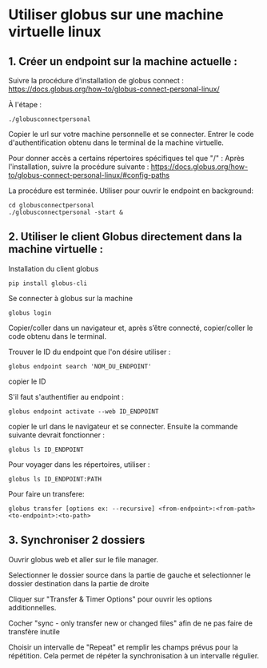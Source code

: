 # Utiliser globus sur une machine virtuelle linux

## 1. Créer un endpoint sur la machine actuelle :

Suivre la procédure d’installation de globus connect :
https://docs.globus.org/how-to/globus-connect-personal-linux/

À l'étape :
```
./globusconnectpersonal
```
Copier le url sur votre machine personnelle et se connecter.
Entrer le code d'authentification obtenu dans le terminal de la machine virtuelle.

Pour donner accès a certains répertoires spécifiques tel que "/" :
Après l'installation, suivre la procédure suivante :
https://docs.globus.org/how-to/globus-connect-personal-linux/#config-paths

La procédure est terminée. Utiliser pour ouvrir le endpoint en background:
```
cd globusconnectpersonal
./globusconnectpersonal -start &
```

## 2. Utiliser le client Globus directement dans la machine virtuelle :

Installation du client globus
```
pip install globus-cli
```

Se connecter à globus sur la machine
```
globus login
```

Copier/coller dans un navigateur et, après s’être connecté,
copier/coller le code obtenu dans le terminal.

Trouver le ID du endpoint que l'on désire utiliser :
```
globus endpoint search 'NOM_DU_ENDPOINT' 
```
copier le ID

S'il faut s'authentifier au endpoint : 
```
globus endpoint activate --web ID_ENDPOINT
```

copier le url dans le navigateur et se connecter.
Ensuite la commande suivante devrait fonctionner :
```
globus ls ID_ENDPOINT
```

Pour voyager dans les répertoires, utiliser : 
```
globus ls ID_ENDPOINT:PATH 
```

Pour faire un transfere:
```
globus transfer [options ex: --recursive] <from-endpoint>:<from-path> <to-endpoint>:<to-path>
```

## 3. Synchroniser 2 dossiers

Ouvrir globus web et aller sur le file manager.

Selectionner le dossier source dans la partie de gauche et selectionner le dossier destination dans la partie de droite

Cliquer sur "Transfer & Timer Options" pour ouvrir les options additionnelles.

Cocher "sync - only transfer new or changed files" afin de ne pas faire de transfère inutile

Choisir un intervalle de "Repeat" et remplir les champs prévus pour la répétition. Cela permet de répéter la synchronisation à un intervalle régulier.
